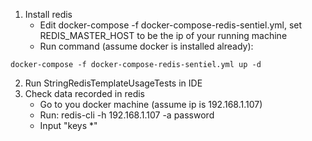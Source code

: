 1. Install redis
   - Edit docker-compose -f docker-compose-redis-sentiel.yml, set REDIS_MASTER_HOST to be the ip of your running machine
   - Run command (assume docker is installed already):
```aidl
docker-compose -f docker-compose-redis-sentiel.yml up -d
```
2. Run StringRedisTemplateUsageTests in IDE
3. Check data recorded in redis
   - Go to you docker machine (assume ip is 192.168.1.107)
   - Run: redis-cli -h 192.168.1.107 -a password
   - Input "keys *"
